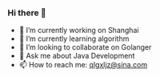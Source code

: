 ### Hi there 👋

- 🔭 I’m currently working on Shanghai
- 🌱 I’m currently learning algorithm
- 👯 I’m looking to collaborate on Golanger 
- 💬 Ask me about Java Development
- 📫 How to reach me: qlgxljz@sina.com

<!--
**missing-9/missing-9** is a ✨ _special_ ✨ repository because its `README.md` (this file) appears on your GitHub profile.

Here are some ideas to get you started:

- 🔭 I’m currently working on ...
- 🌱 I’m currently learning ...
- 👯 I’m looking to collaborate on ...
- 🤔 I’m looking for help with ...
- 💬 Ask me about ...
- 📫 How to reach me: ...
- 😄 Pronouns: ...
- ⚡ Fun fact: ...
-->
